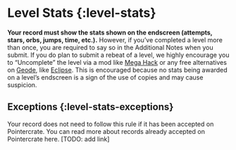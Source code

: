 # Level Stats {:level-stats}

**Your record must show the stats shown on the endscreen (attempts, stars, orbs, jumps, time, etc.).** However, if you’ve completed a level more than once, you are required to say so in the Additional Notes when you submit. If you do plan to submit a rebeat of a level, we highly encourage you to “Uncomplete” the level via a mod like [Mega Hack](https://absolllute.com/store/mega_hack) or any free alternatives on [Geode](https://geode-sdk.org/), like [Eclipse](https://geode-sdk.org/mods/eclipse.eclipse-menu). This is encouraged because no stats being awarded on a level’s endscreen is a sign of the use of copies and may cause suspicion.

## Exceptions {:level-stats-exceptions}

Your record does not need to follow this rule if it has been accepted on Pointercrate. You can read more about records already accepted on Pointercrate here. \[TODO: add link\]